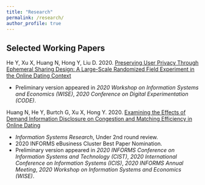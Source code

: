 ```yaml
---
title: "Research"
permalink: /research/
author_profile: true
---
```


## Selected Working Papers
He Y, Xu X, Huang N, Hong Y, Liu D. 2020. [Preserving User Privacy Through Ephemeral Sharing Design: A Large-Scale Randomized Field Experiment in the Online Dating Context](https://papers.ssrn.com/sol3/papers.cfm?abstract_id=3740782)
- Preliminary version appeared in *2020 Workshop on Information Systems and Economics (WISE)*, *2020 Conference on Digital Experimentation (CODE)*.

Huang N, He Y, Burtch G, Xu X, Hong Y. 2020. [Examining the Effects of Demand Information Disclosure on Congestion and Matching Efficiency in Online Dating](https://papers.ssrn.com/sol3/papers.cfm?abstract_id=3514033)
- *Information Systems Research*, Under 2nd round review.
- 2020 INFORMS eBusiness Cluster Best Paper Nomination.
- Preliminary version appeared in *2020 INFORMS Conference on Information Systems and Technology (CIST)*, *2020 International Conference on Information Systems (ICIS)*, *2020 INFORMS Annual Meeting*, *2020 Workshop on Information Systems and Economics (WISE)*.
